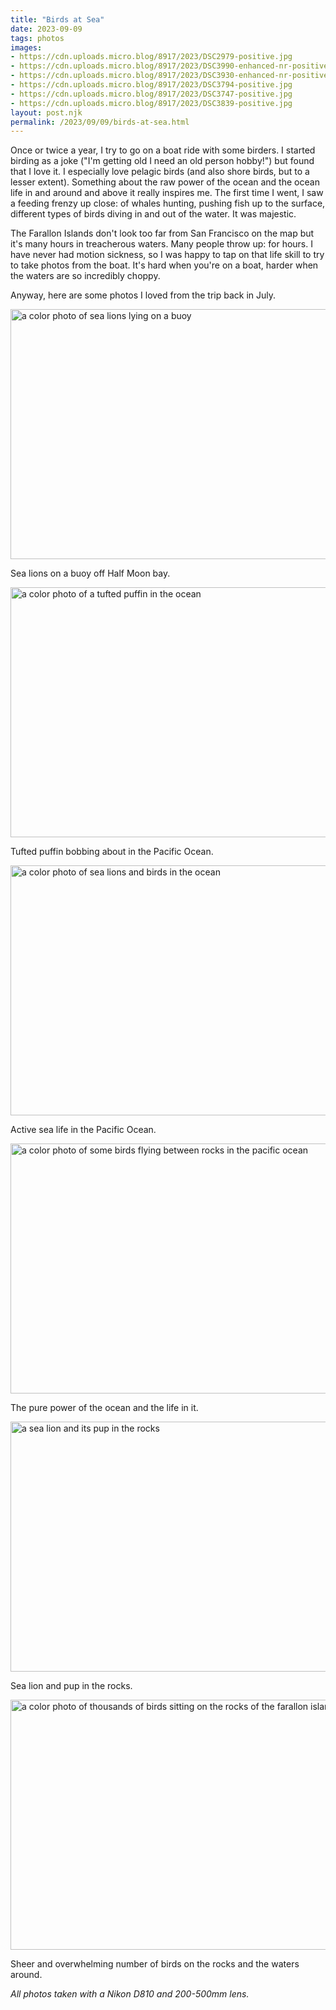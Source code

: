 ```yaml
---
title: "Birds at Sea"
date: 2023-09-09
tags: photos
images:
- https://cdn.uploads.micro.blog/8917/2023/DSC2979-positive.jpg
- https://cdn.uploads.micro.blog/8917/2023/DSC3990-enhanced-nr-positive.jpg
- https://cdn.uploads.micro.blog/8917/2023/DSC3930-enhanced-nr-positive.jpg
- https://cdn.uploads.micro.blog/8917/2023/DSC3794-positive.jpg
- https://cdn.uploads.micro.blog/8917/2023/DSC3747-positive.jpg
- https://cdn.uploads.micro.blog/8917/2023/DSC3839-positive.jpg
layout: post.njk
permalink: /2023/09/09/birds-at-sea.html
---
```

Once or twice a year, I try to go on a boat ride with some birders. I started birding as a joke ("I'm getting old I need an old person hobby!") but found that I love it.  I especially love pelagic birds (and also shore birds, but to a lesser extent). Something about the raw power of the ocean and the ocean life in and around and above it really inspires me. The first time I went, I saw a feeding frenzy up close: of whales hunting, pushing fish up to the surface, different types of birds diving in and out of the water. It was majestic.

The Farallon Islands don't look too far from San Francisco on the map but it's many hours in treacherous waters. Many people throw up: for hours. I have never had motion sickness, so I was happy to tap on that life skill to try to take photos from the boat. It's hard when you're on a boat, harder when the waters are so incredibly choppy.

Anyway, here are some photos I loved from the trip back in July.

<img src="/photos/uploads/DSC2979-positive.jpg" width="600" height="400" alt="a color photo of sea lions lying on a buoy">

Sea lions on a buoy off Half Moon bay.

<img src="/photos/uploads/DSC3990-enhanced-nr-positive.jpg" width="600" height="400" alt="a color photo of a tufted puffin in the ocean">

Tufted puffin bobbing about in the Pacific Ocean.

<img src="/photos/uploads/DSC3930-enhanced-nr-positive.jpg" width="600" height="400" alt="a color photo of sea lions and birds in the ocean">

Active sea life in the Pacific Ocean.

<img src="/photos/uploads/DSC3794-positive.jpg" width="600" height="400" alt="a color photo of some birds flying between rocks in the pacific ocean">

The pure power of the ocean and the life in it.

<img src="/photos/uploads/DSC3747-positive.jpg" width="600" height="400" alt="a sea lion and its pup in the rocks">

Sea lion and pup in the rocks.

<img src="/photos/uploads/DSC3839-positive.jpg" width="600" height="400" alt="a color photo of thousands of birds sitting on the rocks of the farallon islands">

Sheer and overwhelming number of birds on the rocks and the waters around.

*All photos taken with a Nikon D810 and 200-500mm lens.*
